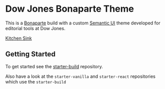 # Dow Jones Bonaparte Theme

This is a [Bonaparte](https://github.com/bonaparte/bonaparte) build with a custom [Semantic UI](http://semantic-ui.com) theme developed for editorial tools at Dow Jones.

[Kitchen Sink](http://bonaparte.github.io/theme-dowjones/examples/bp-kitchen-sink.html)

## Getting Started

To get started see the [starter-build](https://github.com/bonaparte/starter-build) repository.

Also have a look at the `starter-vanilla` and `starter-react` repositories which use the `starter-build`

